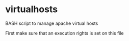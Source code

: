 # virtualhosts
BASH script to manage apache virtual hosts

First make sure that an execution rights is set on this file
